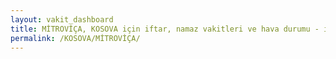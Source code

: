 ```yaml
---
layout: vakit_dashboard
title: MİTROVİÇA, KOSOVA için iftar, namaz vakitleri ve hava durumu - ilçe/eyalet seç
permalink: /KOSOVA/MİTROVİÇA/
---
```


<script type="text/javascript">
  var GLOBAL_COUNTRY = 'KOSOVA';
  var GLOBAL_CITY = 'MİTROVİÇA';
  var GLOBAL_STATE = '';
  var lat = 72;
  var lon = 21;
</script>
